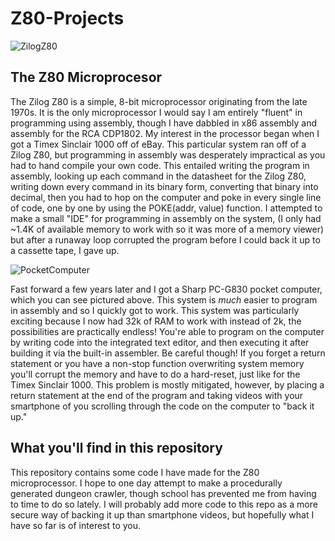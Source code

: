 # Z80-Projects
![ZilogZ80](https://user-images.githubusercontent.com/102173297/194799107-ee465c99-a041-4695-997c-867170ad0b89.jpg)
## The Z80 Microprocesor
The Zilog Z80 is a simple, 8-bit microprocessor originating from the late 1970s. It is the only microprocessor I would say I am entirely "fluent" in programming using assembly, though I have dabbled in x86 assembly and assembly for the RCA CDP1802. My interest in the processor began when I got a Timex Sinclair 1000 off of eBay. This particular system ran off of a Zilog Z80, but programming in assembly was desperately impractical as you had to hand compile your own code. This entailed writing the program in assembly, looking up each command in the datasheet for the Zilog Z80, writing down every command in its binary form, converting that binary into decimal, then you had to hop on the computer and poke in every single line of code, one by one by using the POKE(addr, value) function. I attempted to make a small "IDE" for programming in assembly on the system, (I only had ~1.4K of available memory to work with so it was more of a memory viewer) but after a runaway loop corrupted the program before I could back it up to a cassette tape, I gave up.  

![PocketComputer](https://user-images.githubusercontent.com/102173297/194800080-c07bba15-ed68-4c45-ba7b-342f91da3d85.jpg)

Fast forward a few years later and I got a Sharp PC-G830 pocket computer, which you can see pictured above. This system is *much* easier to program in assembly and so I quickly got to work. This system was particularly exciting because I now had 32k of RAM to work with instead of 2k, the possibilities are practically endless! You're able to program on the computer by writing code into the integrated text editor, and then executing it after building it via the built-in assembler. Be careful though! If you forget a return statement or you have a non-stop function overwriting system memory you'll corrupt the memory and have to do a hard-reset, just like for the Timex Sinclair 1000. This problem is mostly mitigated, however, by placing a return statement at the end of the program and taking videos with your smartphone of you scrolling through the code on the computer to "back it up."

## What you'll find in this repository

This repository contains some code I have made for the Z80 microprocessor. I hope to one day attempt to make a procedurally generated dungeon crawler, though school has prevented me from having to time to do so lately. I will probably add more code to this repo as a more secure way of backing it up than smartphone videos, but hopefully what I have so far is of interest to you.
